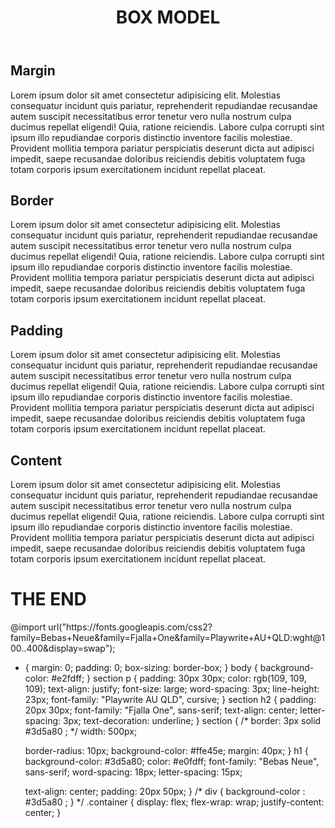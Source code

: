 <!DOCTYPE html>
<html lang="en">
  <head>
    <meta charset="UTF-8" />
    <meta name="viewport" content="width=device-width, initial-scale=1.0" />
    <title>layout</title>
    <link rel="stylesheet" href="style.css" />
  </head>
  <body>
    <header>
      <h1>BOX MODEL</h1>
    </header>
    <div class="container">
      <section>
        <h2>Margin</h2>
        <p>
          Lorem ipsum dolor sit amet consectetur adipisicing elit. Molestias
          consequatur incidunt quis pariatur, reprehenderit repudiandae
          recusandae autem suscipit necessitatibus error tenetur vero nulla
          nostrum culpa ducimus repellat eligendi! Quia, ratione reiciendis.
          Labore culpa corrupti sint ipsum illo repudiandae corporis distinctio
          inventore facilis molestiae. Provident mollitia tempora pariatur
          perspiciatis deserunt dicta aut adipisci impedit, saepe recusandae
          doloribus reiciendis debitis voluptatem fuga totam corporis ipsum
          exercitationem incidunt repellat placeat.
        </p>
      </section>
      <section>
        <h2>Border</h2>
        <p>
          Lorem ipsum dolor sit amet consectetur adipisicing elit. Molestias
          consequatur incidunt quis pariatur, reprehenderit repudiandae
          recusandae autem suscipit necessitatibus error tenetur vero nulla
          nostrum culpa ducimus repellat eligendi! Quia, ratione reiciendis.
          Labore culpa corrupti sint ipsum illo repudiandae corporis distinctio
          inventore facilis molestiae. Provident mollitia tempora pariatur
          perspiciatis deserunt dicta aut adipisci impedit, saepe recusandae
          doloribus reiciendis debitis voluptatem fuga totam corporis ipsum
          exercitationem incidunt repellat placeat. 
        </p>
      </section>
      <section>
        <h2>Padding</h2>
        <p>
          Lorem ipsum dolor sit amet consectetur adipisicing elit. Molestias
          consequatur incidunt quis pariatur, reprehenderit repudiandae
          recusandae autem suscipit necessitatibus error tenetur vero nulla
          nostrum culpa ducimus repellat eligendi! Quia, ratione reiciendis.
          Labore culpa corrupti sint ipsum illo repudiandae corporis distinctio
          inventore facilis molestiae. Provident mollitia tempora pariatur
          perspiciatis deserunt dicta aut adipisci impedit, saepe recusandae
          doloribus reiciendis debitis voluptatem fuga totam corporis ipsum
          exercitationem incidunt repellat placeat.
        </p>
      </section>
      <section>
        <h2>Content</h2>
        <p>
          Lorem ipsum dolor sit amet consectetur adipisicing elit. Molestias
          consequatur incidunt quis pariatur, reprehenderit repudiandae
          recusandae autem suscipit necessitatibus error tenetur vero nulla
          nostrum culpa ducimus repellat eligendi! Quia, ratione reiciendis.
          Labore culpa corrupti sint ipsum illo repudiandae corporis distinctio
          inventore facilis molestiae. Provident mollitia tempora pariatur
          perspiciatis deserunt dicta aut adipisci impedit, saepe recusandae
          doloribus reiciendis debitis voluptatem fuga totam corporis ipsum
          exercitationem incidunt repellat placeat.
        </p>
      </section>
    </div>
    <footer>
      <div>
        <h1>THE END</h1>
      </div>
    </footer>
  </body>
</html>
@import url("https://fonts.googleapis.com/css2?family=Bebas+Neue&family=Fjalla+One&family=Playwrite+AU+QLD:wght@100..400&display=swap");

* {
  margin: 0;
  padding: 0;
  box-sizing: border-box;
}
body {
  background-color: #e2fdff;
}
section p {
  padding: 30px 30px;
  color: rgb(109, 109, 109);
  text-align: justify;
  font-size: large;
  word-spacing: 3px;
  line-height: 23px;
  font-family: "Playwrite AU QLD", cursive;
}
section h2 {
  padding: 20px 30px;
  font-family: "Fjalla One", sans-serif;
  text-align: center;
  letter-spacing: 3px;
  text-decoration: underline;
}
section {
  /* border: 3px solid #3d5a80  ;  */
  width: 500px;

  border-radius: 10px;
  background-color: #ffe45e;
  margin: 40px;
}
h1 {
  background-color: #3d5a80;
  color: #e0fdff;
  font-family: "Bebas Neue", sans-serif;
  word-spacing: 18px;
  letter-spacing: 15px;

  text-align: center;
  padding: 20px 50px;
}
/* div {
  background-color : #3d5a80 ;
} */
.container {
  display: flex;
  flex-wrap: wrap;
  justify-content: center;
}
